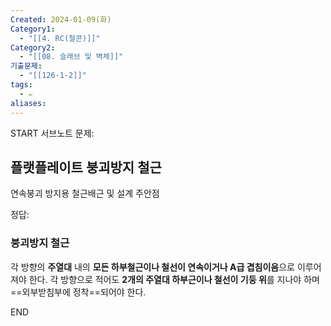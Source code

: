 ```yaml
---
Created: 2024-01-09(화)
Category1:
  - "[[4. RC(철콘)]]"
Category2:
  - "[[08. 슬래브 및 벽체]]"
기출문제:
  - "[[126-1-2]]"
tags:
  - ✏️
aliases:
---
```

START
서브노트
문제:  
## 플랫플레이트 붕괴방지 철근

연속붕괴 방지용 철근배근 및 설계 주안점

정답: 

### 붕괴방지 철근
각 방향의 **주열대** 내의 **모든 하부철근이나 철선이 연속이거나 A급 겹침이음**으로 이루어져야 한다. 각 방향으로 적어도 **2개의 주열대 하부근이나 철선이 기둥 위**를 지나야 하며 ==외부받침부에 정착==되어야 한다.
<!--ID: 1701787236927-->
END